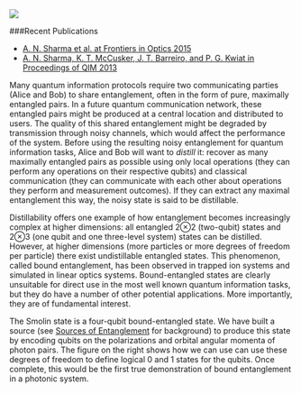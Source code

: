 <img src="{{ site.baseurl }}/img/qubits.png" class="img-responsive pull-right">

###Recent Publications
* [A. N. Sharma et al. at Frontiers in Optics 2015](https://www.osapublishing.org/abstract.cfm?uri=fio-2015-FTh3D.5)
* [A. N. Sharma, K. T. McCusker, J. T. Barreiro, and P. G. Kwiat in Proceedings of QIM 2013](http://dx.doi.org/10.1364/QIM.2013.W6.49)

Many quantum information protocols require two communicating parties (Alice and Bob) to share entanglement, often in the form of pure, maximally entangled pairs. In a future quantum communication network, these entangled pairs might be produced at a central location and distributed to users. The quality of this shared entanglement might be degraded by transmission through noisy channels, which would affect the performance of the system. Before using the resulting noisy entanglement for quantum information tasks, Alice and Bob will want to *distill* it: recover as many maximally entangled pairs as possible using only local operations (they can perform any operations on their respective qubits) and classical communication (they can communicate with each other about operations they perform and measurement outcomes). If they can extract any maximal entanglement this way, the noisy state is said to be distillable.

Distillability offers one example of how entanglement becomes increasingly complex at higher dimensions: all entangled 2&#8855;2 (two-qubit) states and 2&#8855;3 (one qubit and one three-level system) states can be distilled. However, at higher dimensions (more particles or more degrees of freedom per particle) there exist undistillable entangled states. This phenomenon, called bound entanglement, has been observed in trapped ion systems and simulated in linear optics systems. Bound-entangled states are clearly unsuitable for direct use in the most well known quantum information tasks, but they do have a number of other potential applications. More importantly, they are of fundamental interest.

The Smolin state is a four-qubit bound-entangled state. We have built a source (see [Sources of Entanglement](#sources-of-entanglement) for background) to produce this state by encoding qubits on the polarizations and orbital angular momenta of photon pairs. The figure on the right shows how we can use can use these degrees of freedom to define logical 0 and 1 states for the qubits. Once complete, this would be the first true demonstration of bound entanglement in a photonic system.